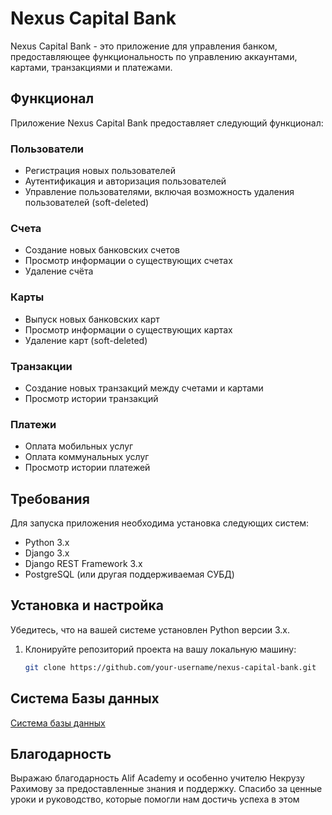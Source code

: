 # Nexus Capital Bank

Nexus Capital Bank - это приложение для управления банком, предоставляющее функциональность по управлению аккаунтами, картами, транзакциями и платежами.

## Функционал

Приложение Nexus Capital Bank предоставляет следующий функционал:

### Пользователи

- Регистрация новых пользователей
- Аутентификация и авторизация пользователей
- Управление пользователями, включая возможность удаления пользователей (soft-deleted)

### Cчета

- Создание новых банковских счетов
- Просмотр информации о существующих счетах
- Удаление счёта

### Карты

- Выпуск новых банковских карт
- Просмотр информации о существующих картах
- Удаление карт (soft-deleted)

### Транзакции

- Создание новых транзакций между счетами и картами
- Просмотр истории транзакций

### Платежи

- Оплата мобильных услуг
- Оплата коммунальных услуг
- Просмотр истории платежей

## Требования

Для запуска приложения необходима установка следующих систем:

- Python 3.x
- Django 3.x
- Django REST Framework 3.x
- PostgreSQL (или другая поддерживаемая СУБД)

## Установка и настройка

Убедитесь, что на вашей системе установлен Python версии 3.x.

1. Клонируйте репозиторий проекта на вашу локальную машину:
   ```bash
   git clone https://github.com/your-username/nexus-capital-bank.git

## Cистема Базы данных 
   [Cистема базы данных](bd.png)
   
## Благодарность 

Выражаю благодарность Alif Academy и особенно учителю Некрузу Рахимову за предоставленные знания и поддержку. 
Спасибо за ценные уроки и руководство, которые помогли нам достичь успеха в этом
